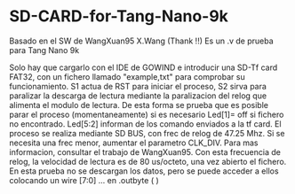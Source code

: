 # SD-CARD-for-Tang-Nano-9k
Basado en el SW de  WangXuan95 X.Wang  (Thank !!) Es un .v de prueba para Tang Nano 9k


Solo hay que cargarlo con el IDE de GOWIND e introducir una SD-Tf card FAT32, con un fichero llamado "example,txt"  para comprobar su funcionamiento.
S1 actua de RST para iniciar el proceso, S2 sirva para paralizar la descarga de lectura mediante la paralizacion
del relog que alimenta el modulo de lectura. De esta forma se prueba que es posible parar el proceso (momentaneamente) si es necesario
Led[1]= off si fichero no encontrado.
Led[5:2] informan de los comando enviados a la tf card.
El proceso se realiza mediante SD BUS, con frec de relog de 47.25 Mhz. Si se necesita una frec menor, aumentar el parametro CLK_DIV.
Para mas informacion, consultar el trabajo de WangXuan95. Con esta frecuencia de relog, la velocidad de lectura es de 80 us/octeto, 
una vez abierto el fichero.
En esta prueba no se descargan los datos, pero se puede acceder a ellos colocando un wire [7:0] ... en .outbyte          (                )

